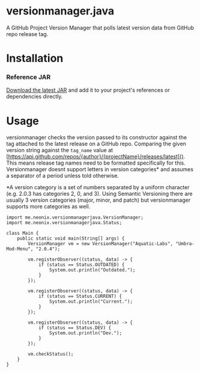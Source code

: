 # versionmanager.java
A GitHub Project Version Manager that polls latest version data from GitHub repo release tag.

# Installation
### Reference JAR
[Download the latest JAR](https://www.github.com/NeonixRIT/versionmanager.java/releases/latest) and add it to your project's references or dependencies directly.

# Usage
versionmanager checks the version passed to its constructor against the tag attached to the latest release on a GitHub repo. Comparing the given version string against the `tag_name` value at [https://api.github.com/repos/{author}/{projectName}/releases/latest](). This means release tag names need to be formatted specifically for this. Versionmanager doesnt support letters in version categories* and assumes a separator of a period unless told otherwise.

*A version category is a set of numbers separated by a uniform character (e.g. 2.0.3 has categories 2, 0, and 3). Using Semantic Versioning there are usually 3 version categories (major, minor, and patch) but versionmanager supports more categories as well.
```
import me.neonix.versionmanagerjava.VersionManager;
import me.neonix.versionmanagerjava.Status;

class Main {
    public static void main(String[] args) {
        VersionManager vm = new VersionManager("Aquatic-Labs", "Umbra-Mod-Menu", "2.0.4");

        vm.registerObserver((status, data) -> {
            if (status == Status.OUTDATED) {
                System.out.println("Outdated.");
            }
        });

        vm.registerObserver((status, data) -> {
            if (status == Status.CURRENT) {
                System.out.println("Current.");
            }
        });

        vm.registerObserver((status, data) -> {
            if (status == Status.DEV) {
                System.out.println("Dev.");
            }
        });

        vm.checkStatus();
    }
}

```